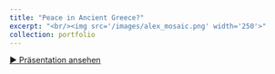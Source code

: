 ```yaml
---
title: "Peace in Ancient Greece?"
excerpt: "<br/><img src='/images/alex_mosaic.png' width='250'>"
collection: portfolio
---
```


<a href="/files/greekwar.html" target="_blank" class="btn">▶️ Präsentation ansehen</a>
